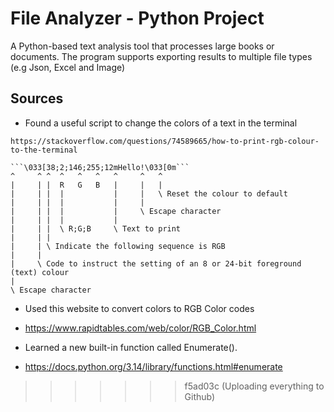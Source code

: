 # File Analyzer - Python Project
A Python-based text analysis tool that processes large books or documents. The program supports exporting results to multiple file types (e.g Json, Excel and Image)


## Sources
- Found a useful script to change the colors of a text in the terminal
```
https://stackoverflow.com/questions/74589665/how-to-print-rgb-colour-to-the-terminal
```
```
```\033[38;2;146;255;12mHello!\033[0m```
^     ^ ^  ^   ^   ^   ^     ^   ^ 
|     | |  R   G   B   |     |   |
|     | |  |           |     |   \ Reset the colour to default
|     | |  |           |     | 
|     | |  |           |     \ Escape character
|     | |  |           |
|     | |  \ R;G;B     \ Text to print
|     | |
|     | \ Indicate the following sequence is RGB
|     |
|     \ Code to instruct the setting of an 8 or 24-bit foreground (text) colour
|
\ Escape character
```
- Used this website to convert colors to RGB Color codes
- https://www.rapidtables.com/web/color/RGB_Color.html

- Learned a new built-in function called Enumerate().
- https://docs.python.org/3.14/library/functions.html#enumerate
>>>>>>> f5ad03c (Uploading everything to Github)
